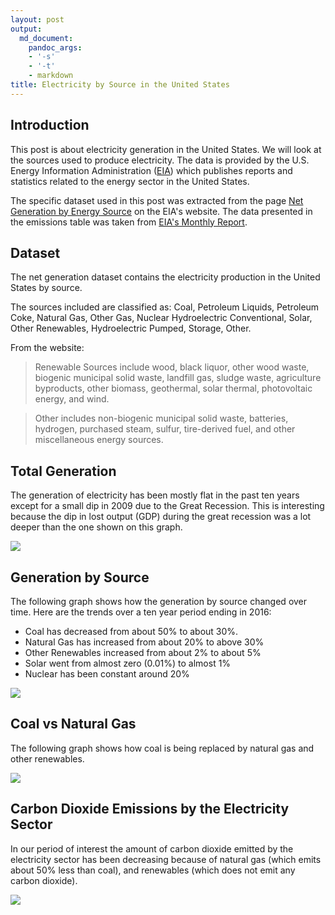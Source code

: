 ```yaml
---
layout: post
output:
  md_document:
    pandoc_args:
    - '-s'
    - '-t'
    - markdown
title: Electricity by Source in the United States
---
```


Introduction
------------

This post is about electricity generation in the United States. We will
look at the sources used to produce electricity. The data is provided by
the U.S. Energy Information Administration ([EIA](https://www.eia.gov/))
which publishes reports and statistics related to the energy sector in
the United States.

The specific dataset used in this post was extracted from the page [Net
Generation by Energy
Source](https://www.eia.gov/electricity/monthly/epm_table_grapher.php?t=epmt_1_01)
on the EIA's website. The data presented in the emissions table was
taken from [EIA's Monthly
Report](https://www.eia.gov/totalenergy/data/monthly/#environment).

Dataset
-------

The net generation dataset contains the electricity production in the
United States by source.

The sources included are classified as: Coal, Petroleum Liquids,
Petroleum Coke, Natural Gas, Other Gas, Nuclear Hydroelectric
Conventional, Solar, Other Renewables, Hydroelectric Pumped, Storage,
Other.

From the website:

> Renewable Sources include wood, black liquor, other wood waste,
> biogenic municipal solid waste, landfill gas, sludge waste,
> agriculture byproducts, other biomass, geothermal, solar thermal,
> photovoltaic energy, and wind.

> Other includes non-biogenic municipal solid waste, batteries,
> hydrogen, purchased steam, sulfur, tire-derived fuel, and other
> miscellaneous energy sources.

Total Generation
----------------

The generation of electricity has been mostly flat in the past ten years
except for a small dip in 2009 due to the Great Recession. This is
interesting because the dip in lost output (GDP) during the great
recession was a lot deeper than the one shown on this graph.

![](/assets/electricity-sources/unnamed-chunk-1-1.png)

Generation by Source
--------------------

The following graph shows how the generation by source changed over
time. Here are the trends over a ten year period ending in 2016:

-   Coal has decreased from about 50% to about 30%.
-   Natural Gas has increased from about 20% to above 30%
-   Other Renewables increased from about 2% to about 5%
-   Solar went from almost zero (0.01%) to almost 1%
-   Nuclear has been constant around 20%

![](/assets/electricity-sources/unnamed-chunk-2-1.png)

Coal vs Natural Gas
-------------------

The following graph shows how coal is being replaced by natural gas and
other renewables.

![](/assets/electricity-sources/unnamed-chunk-3-1.png)

Carbon Dioxide Emissions by the Electricity Sector
--------------------------------------------------

In our period of interest the amount of carbon dioxide emitted by the
electricity sector has been decreasing because of natural gas (which
emits about 50% less than coal), and renewables (which does not emit any
carbon dioxide).

![](/assets/electricity-sources/unnamed-chunk-4-1.png)
